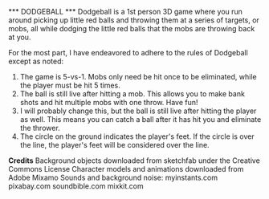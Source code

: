 *** DODGEBALL ***
Dodgeball is a 1st person 3D game where you run around picking up little red balls and throwing them at a series of targets, or mobs, all while dodging the little red balls that the mobs are throwing back at you.

For the most part, I have endeavored to adhere to the rules of Dodgeball except as noted:
1) The game is 5-vs-1. Mobs only need be hit once to be eliminated, while the player must be hit 5 times.
2) The ball is still live after hitting a mob. This allows you to make bank shots and hit multiple mobs with one throw. Have fun!
3) I will probably change this, but the ball is still live after hitting the player as well. This means you can catch a ball after it has hit you and eliminate the thrower.
4) The circle on the ground indicates the player's feet. If the circle is over the line, the player's feet will be considered over the line.

**Credits**
Background objects downloaded from sketchfab under the Creative Commons License
Character models and animations downloaded from Adobe Mixamo
Sounds and background noise:
myinstants.com
pixabay.com
soundbible.com
mixkit.com
